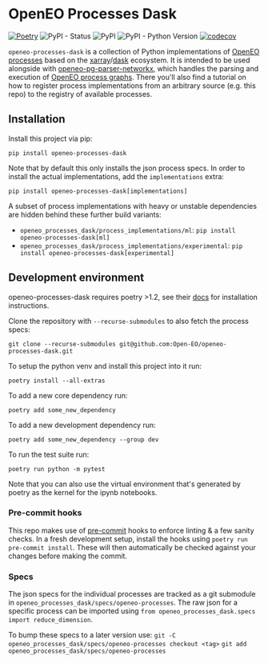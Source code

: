 # OpenEO Processes Dask

[![Poetry](https://img.shields.io/endpoint?url=https://python-poetry.org/badge/v0.json)](https://python-poetry.org/)
![PyPI - Status](https://img.shields.io/pypi/status/openeo-processes-dask)
![PyPI](https://img.shields.io/pypi/v/openeo-processes-dask)
![PyPI - Python Version](https://img.shields.io/pypi/pyversions/openeo-processes-dask)
[![codecov](https://codecov.io/github/Open-EO/openeo-processes-dask/branch/main/graph/badge.svg?token=RA82MUN9RZ)](https://codecov.io/github/Open-EO/openeo-processes-dask)

`openeo-processes-dask` is a collection of Python implementations of [OpenEO processes](https://processes.openeo.org/) based on the [xarray](https://github.com/pydata/xarray)/[dask](https://github.com/dask/dask) ecosystem. It is intended to be used alongside with [openeo-pg-parser-networkx](https://github.com/Open-EO/openeo-pg-parser-networkx), which handles the parsing and execution of [OpenEO process graphs](https://openeo.org/documentation/1.0/developers/api/reference.html#section/Processes/Process-Graphs). There you'll also find a tutorial on how to register process implementations from an arbitrary source (e.g. this repo) to the registry of available processes.

## Installation
Install this project via pip:

```
pip install openeo-processes-dask
```

Note that by default this only installs the json process specs. In order to install the actual implementations, add the `implementations` extra:

```
pip install openeo-processes-dask[implementations]
```

A subset of process implementations with heavy or unstable dependencies are hidden behind these further build variants:
- `openeo_processes_dask/process_implementations/ml`: `pip install openeo-processes-dask[ml]`
- `openeo_processes_dask/process_implementations/experimental`: `pip install openeo-processes-dask[experimental]`

## Development environment
openeo-processes-dask requires poetry >1.2, see their [docs](https://python-poetry.org/docs/#installation) for installation instructions.

Clone the repository with `--recurse-submodules` to also fetch the process specs:
```
git clone --recurse-submodules git@github.com:Open-EO/openeo-processes-dask.git
```

To setup the python venv and install this project into it run:
```
poetry install --all-extras
```

To add a new core dependency run:
```
poetry add some_new_dependency
```

To add a new development dependency run:
```
poetry add some_new_dependency --group dev
```

To run the test suite run:
```
poetry run python -m pytest
```

Note that you can also use the virtual environment that's generated by poetry as the kernel for the ipynb notebooks.

### Pre-commit hooks

This repo makes use of [pre-commit](https://pre-commit.com/) hooks to enforce linting & a few sanity checks. In a fresh development setup, install the hooks using `poetry run pre-commit install`. These will then automatically be checked against your changes before making the commit.

### Specs
The json specs for the individual processes are tracked as a git submodule in `openeo_processes_dask/specs/openeo-processes`.
The raw json for a specific process can be imported using `from openeo_processes_dask.specs import reduce_dimension`.

To bump these specs to a later version use:
`git -C openeo_processes_dask/specs/openeo-processes checkout <tag>`
`git add openeo_processes_dask/specs/openeo-processes`
